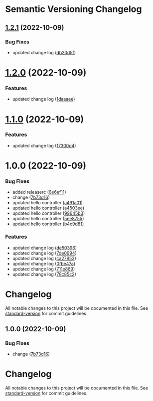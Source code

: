 # Semantic Versioning Changelog

## [1.2.1](https://github.com/zakirhossain-dsi/senior-java-main/compare/v1.2.0...v1.2.1) (2022-10-09)


### Bug Fixes

* updated change log ([db20d5f](https://github.com/zakirhossain-dsi/senior-java-main/commit/db20d5f08b1bde6eb176eb4c9efb6206dc1652bd))

# [1.2.0](https://github.com/zakirhossain-dsi/senior-java-main/compare/v1.1.0...v1.2.0) (2022-10-09)


### Features

* updated change log ([1daaaee](https://github.com/zakirhossain-dsi/senior-java-main/commit/1daaaeeb3c1e6866f6ab1d424c5c1fda778f9c5d))

# [1.1.0](https://github.com/zakirhossain-dsi/senior-java-main/compare/v1.0.0...v1.1.0) (2022-10-09)


### Features

* updated change log ([17300d4](https://github.com/zakirhossain-dsi/senior-java-main/commit/17300d42b0533e240930d7ef003e25b19b894dd2))

# 1.0.0 (2022-10-09)


### Bug Fixes

* added releaserc ([6e6ef11](https://github.com/zakirhossain-dsi/senior-java-main/commit/6e6ef11ff288df93768b03d07743c943a0f47174))
* change ([7b73d16](https://github.com/zakirhossain-dsi/senior-java-main/commit/7b73d16080c6dce2dcf8bc0a6990883edd7c1515))
* updated hello controller ([a491a01](https://github.com/zakirhossain-dsi/senior-java-main/commit/a491a01cdf354053cf513afb8e31182f9f972e62))
* updated hello controller ([a4503ee](https://github.com/zakirhossain-dsi/senior-java-main/commit/a4503ee8bb8e3988d32e50d980b7c68bf0ced937))
* updated hello controller ([99645b3](https://github.com/zakirhossain-dsi/senior-java-main/commit/99645b3593eeb29b08a15aa68163590aa1be6198))
* updated hello controller ([5ee8755](https://github.com/zakirhossain-dsi/senior-java-main/commit/5ee875570c90ab5398c452ad59a96eb38bf83b6c))
* updated hello controller ([b4c9d81](https://github.com/zakirhossain-dsi/senior-java-main/commit/b4c9d810159de687dc9f656f4cfb7baccaf314ff))


### Features

* updated change log ([de50396](https://github.com/zakirhossain-dsi/senior-java-main/commit/de5039697ba9d4fa810c72a723a3ea434ebd8456))
* updated change log ([7de0994](https://github.com/zakirhossain-dsi/senior-java-main/commit/7de0994c4f8d593650aa99a6898480bb712e555e))
* updated change log ([ca27953](https://github.com/zakirhossain-dsi/senior-java-main/commit/ca27953e8488f1af408cd7a76fc5d15d6091d8dc))
* updated change log ([0fbe47a](https://github.com/zakirhossain-dsi/senior-java-main/commit/0fbe47a13a9286500bd6e1f6208c5f29b333d0e1))
* updated change log ([711e869](https://github.com/zakirhossain-dsi/senior-java-main/commit/711e8697eb546732fe12e8bea124a195d7136186))
* updated change log ([78c85c2](https://github.com/zakirhossain-dsi/senior-java-main/commit/78c85c2a7889db83afa68a3e564d02cb2850c2cd))

# Changelog

All notable changes to this project will be documented in this file. See [standard-version](https://github.com/conventional-changelog/standard-version) for commit guidelines.

## 1.0.0 (2022-10-09)


### Bug Fixes

* change ([7b73d16](https://github.com/zakirhossain-dsi/senior-java-main/commit/7b73d16080c6dce2dcf8bc0a6990883edd7c1515))

# Changelog

All notable changes to this project will be documented in this file. See [standard-version](https://github.com/conventional-changelog/standard-version) for commit guidelines.
